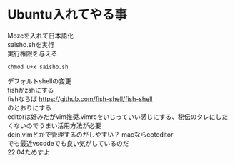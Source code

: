 # Ubuntu入れてやる事
Mozcを入れて日本語化  
saisho.shを実行  
実行権限を与える  

```
chmod u+x saisho.sh
```
デフォルトshellの変更  
fishかzshにする  
fishならば https://github.com/fish-shell/fish-shell  
のとおりにする  
editorは好みだがvim推奨.vimrcをいじっていい感じにする、秘伝のタレにしたくないのでうまい活用方法が必要  
dein.vimとかで管理するのがしやすい？
macならcoteditor  
でも最近vscodeでも良い気がしているのだ   
22.04ためすよ  

